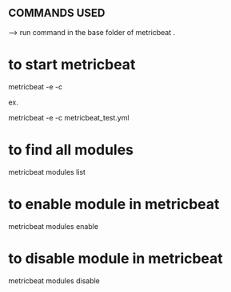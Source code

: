 ## COMMANDS USED 

-->  run command in the base folder of metricbeat .

# to start metricbeat 

metricbeat -e -c <metricbeat config file>

ex.

metricbeat -e -c metricbeat_test.yml


# to find all modules

metricbeat modules list

# to enable module in metricbeat

metricbeat modules enable <modulename>


# to disable module in metricbeat

metricbeat modules disable <modulename>